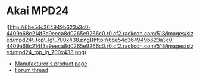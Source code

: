 # Akai MPD24

![http://6be54c364949b623a3c0-4409a68c214f3a9eeca8d0265e9266c0.r0.cf2.rackcdn.com/518/images/sized/mpd24\_top\_lg\_700x438.png](http://6be54c364949b623a3c0-4409a68c214f3a9eeca8d0265e9266c0.r0.cf2.rackcdn.com/518/images/sized/mpd24_top_lg_700x438.png)

  - [Manufacturer's product page](http://www.akaipro.com/product/mpd241)
  - [Forum thread](http://mixxx.org/forums/viewtopic.php?f=7&t=39)
